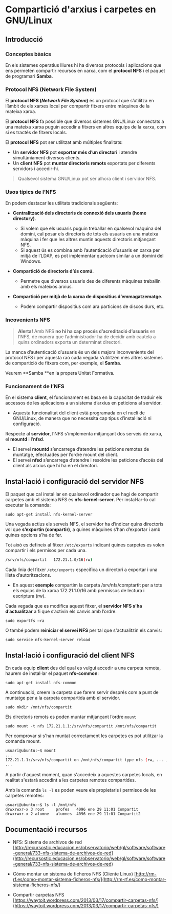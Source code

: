 # Compartició d'arxius i carpetes en GNU/Linux

## Introducció

### Conceptes bàsics

En els sistemes operatius lliures hi ha diversos protocols i aplicacions que ens permeten compartir recursos en xarxa, com el **protocol NFS** i el paquet de programari **Samba**.

### Protocol NFS \(Network File System\)

El **protocol NFS \(**_**Network File System**_**\)** és un protocol que s’utilitza en l’àmbit de els xarxes local per compartir fitxers entre màquines de la mateixa xarxa.

El **protocol NFS** fa possible que diversos sistemes GNU/Linux connectats a una mateixa xarxa puguin accedir a fitxers en altres equips de la xarxa, com si es tractés de fitxers locals.

El **protocol NFS** pot ser utilitzat amb múltiples finalitats:

* Un **servidor NFS** pot **exportar més d’un directori** i atendre simultàniament diversos clients.
* Un **client NFS** pot **muntar directoris remots** exportats per diferents servidors i accedir-hi.

> Qualsevol sistema GNU/Linux pot ser alhora client i servidor NFS.

### Usos típics de l’NFS

En podem destacar les utilitats tradicionals següents:

* **Centralització dels directoris de connexió dels usuaris \(home directory\)**.
  * Si volem que els usuaris puguin treballar en qualsevol màquina del domini, cal posar els directoris de tots els usuaris en una mateixa màquina i fer que les altres muntin aquests directoris mitjançant NFS. 
  * Si aquest ús es combina amb l’autenticació d’usuaris en xarxa per mitjà de l’LDAP, es pot implementar quelcom similar a un domini del Windows.

* **Compartició de directoris d’ús comú.**

  * Permetre que diversos usuaris des de diferents màquines treballin amb els mateixos arxius.

* **Compartició per mitjà de la xarxa de dispositius d’emmagatzematge.**

  * Podem compartir dispositius com ara particions de discos durs, etc.    

### **Incovenients NFS**

> **Alerta!** Amb NFS **no hi ha cap procés d’acreditació d’usuaris** en l’NFS, de manera que l’administrador ha de decidir amb cautela a quins ordinadors exporta un determinat directori.

La manca d’autenticació d’usuaris és un dels majors inconvenients del protocol NFS i per aquesta raó cada vegada s’utilitzen més altres sistemes de compartició de fitxers com, per exemple, el **Samba**.

Veurem **Samba **en la propera Unitat Formativa.

### Funcionament de l’NFS

En el sistema **client**, el funcionament es basa en la capacitat de traduir els accessos de les aplicacions a un sistema d’arxius en peticions al servidor. 

* Aquesta funcionalitat del client està programada en el nucli de GNU/Linux, de manera que no necessita cap tipus d’instal·lació ni configuració.

Respecte al **servidor**, l’NFS s’implementa mitjançant dos serveis de xarxa, el **mountd** i l’**nfsd**.

* El servei **mountd** s’encarrega d’atendre les peticions remotes de muntatge, efectuades per l’ordre mount del client. 
* El servei **nfsd** s’encarrega d’atendre i resoldre les peticions d’accés del client als arxius que hi ha en el directori.

## Instal·lació i configuració del servidor NFS

El paquet que cal instal·lar en qualsevol ordinador que hagi de compartir carpetes amb el sistema NFS és **nfs-kernel-server**. 
Per instal·lar-lo cal executar la comanda:

```
sudo apt-get install nfs-kernel-server
```

Una vegada actius els serveis NFS, el servidor ha d’indicar quins directoris vol que **s’exportin (compartir)**, a quines màquines s’han d’exportar i amb quines opcions s’ha de fer. 

Tot això es defineix al fitxer ```/etc/exports``` indicant quines carpetes es volen compartir i els permisos per cada una.

```bash
/srv/nfs/compartit   172.21.1.0/16(rw)
```

Cada línia del fitxer ```/etc/exports``` especifica un directori a exportar i una llista d’autoritzacions.
* En aquest **exemple** compartim la carpeta /srv/nfs/comptartit per a tots els equips de la xarxa 172.21.1.0/16 amb permissos de lectura i escriptura (rw).

Cada vegada que es modifica aquest fitxer, el **servidor NFS s’ha d’actualitzar** a fi que s’activin els canvis amb l’ordre: 

```
sudo exportfs –ra
```

O també podem **reiniciar el servei NFS** per tal que s'actualitzin els canvis:

```
sudo service nfs-kernel-server reload
```

## Instal·lació i configuració del client NFS

En cada equip **client** des del qual es vulgui accedir a una carpeta remota, haurem de instal·lar el paquet **nfs-common**:

```
sudo apt-get install nfs-common
```

A continuació, creem la carpeta que farem servir després com a punt de muntatge per a la carpeta compartida amb el servidor.

```
sudo mkdir /mnt/nfs/compartit
```

Els directoris remots es poden muntar mitjançant l’ordre `mount`

```
sudo mount -t nfs 172.21.1.1:/srv/nfs/compartit /mnt/nfs/compartit
```

Per comprovar si s'han muntat correctament les carpetes es pot utilitzar la comanda mount.

```bash
usuari@ubuntu:~$ mount
...
172.21.1.1:/srv/nfs/compartit on /mnt/nfs/compartit type nfs (rw, ... ,_netdev)
...
```

A partir d'aquest moment, quan s'accedeix a aquestes carpetes locals, en realitat s'estarà accedint a les carpetes remotes compartides.

Amb la comanda `ls -l` es poden veure els propietaris i permisos de les carpetes remotes:

```
usuari@ubuntu:~$ ls -l /mnt/nfs
drwxrwxr-x 3 root     profes   4096 ene 29 11:01 Compartit
drwxrwxr-x 2 alumne   alumnes  4096 ene 29 11:01 Compartit2
```

## Documentació i recursos

* NFS: Sistema de archivos de red  [http://recursostic.educacion.es/observatorio/web/gl/software/software-general/733-nfs-sistema-de-archivos-de-red](http://recursostic.educacion.es/observatorio/web/gl/software/software-general/733-nfs-sistema-de-archivos-de-red)
  
* Cómo montar un sistema de ficheros NFS (Cliente Linux)
  [http://rm-rf.es/como-montar-sistema-ficheros-nfs/](http://rm-rf.es/como-montar-sistema-ficheros-nfs/)
  
* Compartir carpetas NFS
  [https://waytoit.wordpress.com/2013/03/17/compartir-carpetas-nfs/](https://waytoit.wordpress.com/2013/03/17/compartir-carpetas-nfs/)




